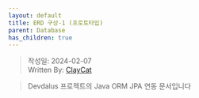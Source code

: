 ```yaml
---
layout: default
title: ERD 구상-1 (프로토타입)
parent: Database
has_children: true
---
```


> 작성일: 2024-02-07  
> Written By: [ClayCat](https://github.com/claycat)

> Devdalus 프로젝트의 Java ORM JPA 연동 문서입니다


